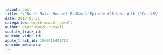 ```yaml
---
layout: post
title: "\"Death Match Russell PodCast\"Episode #28 Live With \"Colt45\"! Tune in!"
date: 2017-03-31
categories: death-match-russell
author: death-match-russell
spotify_track_id: 
youtube_video_id: 
apple_track_id: 1000415440783
youtube_metadata: 
---
```

